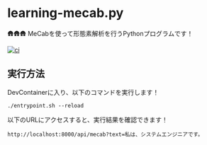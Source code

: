 # learning-mecab.py

🛖🛖🛖 MeCabを使って形態素解析を行うPythonプログラムです！  

[![ci](https://github.com/osawa-koki/learning-mecab.py/actions/workflows/ci.yml/badge.svg)](https://github.com/osawa-koki/learning-mecab.py/actions/workflows/ci.yml)

## 実行方法

DevContainerに入り、以下のコマンドを実行します！  

```shell
./entrypoint.sh --reload
```

以下のURLにアクセスすると、実行結果を確認できます！  

`http://localhost:8000/api/mecab?text=私は、システムエンジニアです。`  
